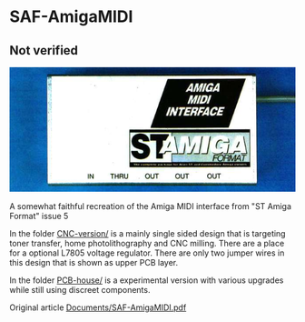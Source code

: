 # SAF-AmigaMIDI

## Not verified

![Images](Documents/SAF-AmigaMIDI-box.jpeg)

A somewhat faithful recreation of the Amiga MIDI interface from
"ST Amiga Format" issue 5

In the folder [CNC-version/](CNC-version/) is a mainly single sided design that
is targeting toner transfer, home photolithography and CNC milling. There are a
place for a optional L7805 voltage regulator. There are only two jumper wires in
this design that is shown as upper PCB layer.

In the folder [PCB-house/](PCB-house/) is a experimental version with various
upgrades while still using discreet components.

Original article [Documents/SAF-AmigaMIDI.pdf](Documents/SAF-AmigaMIDI.pdf)
